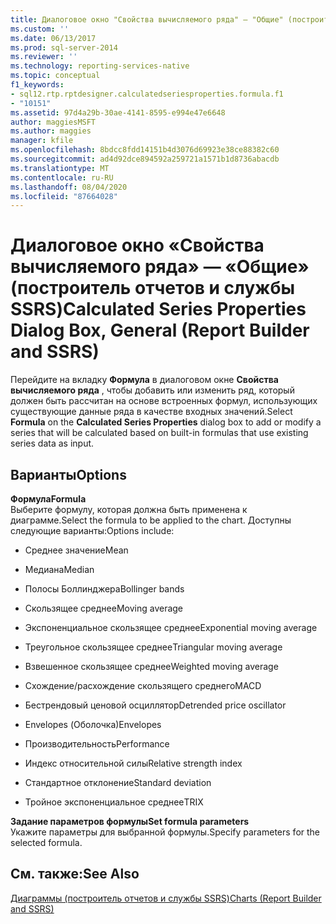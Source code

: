 ```yaml
---
title: Диалоговое окно "Свойства вычисляемого ряда" — "Общие" (построитель отчетов и службы SSRS) | Документация Майкрософт
ms.custom: ''
ms.date: 06/13/2017
ms.prod: sql-server-2014
ms.reviewer: ''
ms.technology: reporting-services-native
ms.topic: conceptual
f1_keywords:
- sql12.rtp.rptdesigner.calculatedseriesproperties.formula.f1
- "10151"
ms.assetid: 97d4a29b-30ae-4141-8595-e994e47e6648
author: maggiesMSFT
ms.author: maggies
manager: kfile
ms.openlocfilehash: 8bdcc8fdd14151b4d3076d69923e38ce88382c60
ms.sourcegitcommit: ad4d92dce894592a259721a1571b1d8736abacdb
ms.translationtype: MT
ms.contentlocale: ru-RU
ms.lasthandoff: 08/04/2020
ms.locfileid: "87664028"
---
```

# <a name="calculated-series-properties-dialog-box-general-report-builder-and-ssrs"></a><span data-ttu-id="04e78-102">Диалоговое окно «Свойства вычисляемого ряда» — «Общие» (построитель отчетов и службы SSRS)</span><span class="sxs-lookup"><span data-stu-id="04e78-102">Calculated Series Properties Dialog Box, General (Report Builder and SSRS)</span></span>
  <span data-ttu-id="04e78-103">Перейдите на вкладку **Формула** в диалоговом окне **Свойства вычисляемого ряда** , чтобы добавить или изменить ряд, который должен быть рассчитан на основе встроенных формул, использующих существующие данные ряда в качестве входных значений.</span><span class="sxs-lookup"><span data-stu-id="04e78-103">Select **Formula** on the **Calculated Series Properties** dialog box to add or modify a series that will be calculated based on built-in formulas that use existing series data as input.</span></span>  
  
## <a name="options"></a><span data-ttu-id="04e78-104">Варианты</span><span class="sxs-lookup"><span data-stu-id="04e78-104">Options</span></span>  
 <span data-ttu-id="04e78-105">**Формула**</span><span class="sxs-lookup"><span data-stu-id="04e78-105">**Formula**</span></span>  
 <span data-ttu-id="04e78-106">Выберите формулу, которая должна быть применена к диаграмме.</span><span class="sxs-lookup"><span data-stu-id="04e78-106">Select the formula to be applied to the chart.</span></span> <span data-ttu-id="04e78-107">Доступны следующие варианты:</span><span class="sxs-lookup"><span data-stu-id="04e78-107">Options include:</span></span>  
  
-   <span data-ttu-id="04e78-108">Среднее значение</span><span class="sxs-lookup"><span data-stu-id="04e78-108">Mean</span></span>  
  
-   <span data-ttu-id="04e78-109">Медиана</span><span class="sxs-lookup"><span data-stu-id="04e78-109">Median</span></span>  
  
-   <span data-ttu-id="04e78-110">Полосы Боллинджера</span><span class="sxs-lookup"><span data-stu-id="04e78-110">Bollinger bands</span></span>  
  
-   <span data-ttu-id="04e78-111">Скользящее среднее</span><span class="sxs-lookup"><span data-stu-id="04e78-111">Moving average</span></span>  
  
-   <span data-ttu-id="04e78-112">Экспоненциальное скользящее среднее</span><span class="sxs-lookup"><span data-stu-id="04e78-112">Exponential moving average</span></span>  
  
-   <span data-ttu-id="04e78-113">Треугольное скользящее среднее</span><span class="sxs-lookup"><span data-stu-id="04e78-113">Triangular moving average</span></span>  
  
-   <span data-ttu-id="04e78-114">Взвешенное скользящее среднее</span><span class="sxs-lookup"><span data-stu-id="04e78-114">Weighted moving average</span></span>  
  
-   <span data-ttu-id="04e78-115">Схождение/расхождение скользящего среднего</span><span class="sxs-lookup"><span data-stu-id="04e78-115">MACD</span></span>  
  
-   <span data-ttu-id="04e78-116">Бестрендовый ценовой осциллятор</span><span class="sxs-lookup"><span data-stu-id="04e78-116">Detrended price oscillator</span></span>  
  
-   <span data-ttu-id="04e78-117">Envelopes (Оболочка)</span><span class="sxs-lookup"><span data-stu-id="04e78-117">Envelopes</span></span>  
  
-   <span data-ttu-id="04e78-118">Производительность</span><span class="sxs-lookup"><span data-stu-id="04e78-118">Performance</span></span>  
  
-   <span data-ttu-id="04e78-119">Индекс относительной силы</span><span class="sxs-lookup"><span data-stu-id="04e78-119">Relative strength index</span></span>  
  
-   <span data-ttu-id="04e78-120">Стандартное отклонение</span><span class="sxs-lookup"><span data-stu-id="04e78-120">Standard deviation</span></span>  
  
-   <span data-ttu-id="04e78-121">Тройное экспоненциальное среднее</span><span class="sxs-lookup"><span data-stu-id="04e78-121">TRIX</span></span>  
  
 <span data-ttu-id="04e78-122">**Задание параметров формулы**</span><span class="sxs-lookup"><span data-stu-id="04e78-122">**Set formula parameters**</span></span>  
 <span data-ttu-id="04e78-123">Укажите параметры для выбранной формулы.</span><span class="sxs-lookup"><span data-stu-id="04e78-123">Specify parameters for the selected formula.</span></span>  
  
## <a name="see-also"></a><span data-ttu-id="04e78-124">См. также:</span><span class="sxs-lookup"><span data-stu-id="04e78-124">See Also</span></span>  
 [<span data-ttu-id="04e78-125">Диаграммы (построитель отчетов и службы SSRS)</span><span class="sxs-lookup"><span data-stu-id="04e78-125">Charts &#40;Report Builder and SSRS&#41;</span></span>](report-design/charts-report-builder-and-ssrs.md)  
  
  
